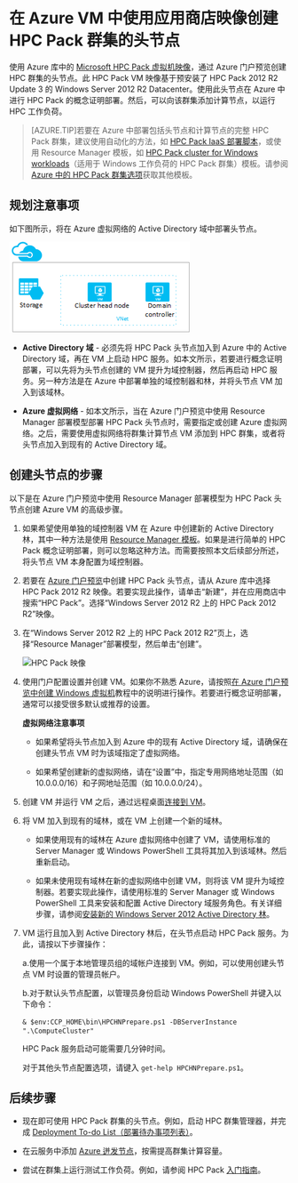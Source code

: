 <properties
 pageTitle="在 Azure VM 中创建 HPC Pack 头节点 | Azure"
 description="了解如何使用 Azure 门户预览和 Resource Manager 部署模型在 Azure VM 中创建 Microsoft HPC Pack 头节点。"
 services="virtual-machines-windows"
 documentationCenter=""
 authors="dlepow"
 manager="timlt"
 editor=""
 tags="azure-resource-manager,hpc-pack"/>
<tags
	ms.service="virtual-machines-windows"
	ms.date="05/19/2016"
	wacn.date="07/11/2016"/>

# 在 Azure VM 中使用应用商店映像创建 HPC Pack 群集的头节点


使用 Azure 库中的 [Microsoft HPC Pack 虚拟机映像](https://azure.microsoft.com/marketplace/partners/microsoft/hpcpack2012r2onwindowsserver2012r2/)，通过 Azure 门户预览创建 HPC 群集的头节点。此 HPC Pack VM 映像基于预安装了 HPC Pack 2012 R2 Update 3 的 Windows Server 2012 R2 Datacenter。使用此头节点在 Azure 中进行 HPC Pack 的概念证明部署。然后，可以向该群集添加计算节点，以运行 HPC 工作负荷。



>[AZURE.TIP]若要在 Azure 中部署包括头节点和计算节点的完整 HPC Pack 群集，建议使用自动化的方法，如 [HPC Pack IaaS 部署脚本](/documentation/articles/virtual-machines-windows-classic-hpcpack-cluster-powershell-script)，或使用 Resource Manager 模板，如 [HPC Pack cluster for Windows workloads](https://azure.microsoft.com/marketplace/partners/microsofthpc/newclusterwindowscn/)（适用于 Windows 工作负荷的 HPC Pack 群集）模板。请参阅 [Azure 中的 HPC Pack 群集选项](/documentation/articles/virtual-machines-windows-hpcpack-cluster-options)获取其他模板。


## 规划注意事项

如下图所示，将在 Azure 虚拟网络的 Active Directory 域中部署头节点。

![HPC Pack 头节点][headnode]

* **Active Directory 域** - 必须先将 HPC Pack 头节点加入到 Azure 中的 Active Directory 域，再在 VM 上启动 HPC 服务。如本文所示，若要进行概念证明部署，可以先将为头节点创建的 VM 提升为域控制器，然后再启动 HPC 服务。另一种方法是在 Azure 中部署单独的域控制器和林，并将头节点 VM 加入到该域林。

* **Azure 虚拟网络** - 如本文所示，当在 Azure 门户预览中使用 Resource Manager 部署模型部署 HPC Pack 头节点时，需要指定或创建 Azure 虚拟网络。之后，需要使用虚拟网络将群集计算节点 VM 添加到 HPC 群集，或者将头节点加入到现有的 Active Directory 域。

    
## 创建头节点的步骤

以下是在 Azure 门户预览中使用 Resource Manager 部署模型为 HPC Pack 头节点创建 Azure VM 的高级步骤。


1. 如果希望使用单独的域控制器 VM 在 Azure 中创建新的 Active Directory 林，其中一种方法是使用 [Resource Manager 模板](https://azure.microsoft.com/documentation/templates/active-directory-new-domain-ha-2-dc/)。如果是进行简单的 HPC Pack 概念证明部署，则可以忽略这种方法。而需要按照本文后续部分所述，将头节点 VM 本身配置为域控制器。
    
2. 若要在 [Azure 门户预览](https://portal.azure.cn)中创建 HPC Pack 头节点，请从 Azure 库中选择 HPC Pack 2012 R2 映像。若要实现此操作，请单击“新建”，并在应用商店中搜索“HPC Pack”。选择“Windows Server 2012 R2 上的 HPC Pack 2012 R2”映像。

3. 在“Windows Server 2012 R2 上的 HPC Pack 2012 R2”页上，选择“Resource Manager”部署模型，然后单击“创建”。

    ![HPC Pack 映像][marketplace]

4. 使用门户配置设置并创建 VM。如果你不熟悉 Azure，请按照[在 Azure 门户预览中创建 Windows 虚拟机](/documentation/articles/virtual-machines-windows-hero-tutorial)教程中的说明进行操作。若要进行概念证明部署，通常可以接受很多默认或推荐的设置。

    **虚拟网络注意事项**

   * 如果希望将头节点加入到 Azure 中的现有 Active Directory 域，请确保在创建头节点 VM 时为该域指定了虚拟网络。
   
   * 如果希望创建新的虚拟网络，请在“设置”中，指定专用网络地址范围（如 10.0.0.0/16）和子网地址范围（如 10.0.0.0/24）。
    
4. 创建 VM 并运行 VM 之后，通过远程桌面[连接到 VM](/documentation/articles/virtual-machines-windows-connect-logon)。 

5. 将 VM 加入到现有的域林，或在 VM 上创建一个新的域林。

    * 如果使用现有的域林在 Azure 虚拟网络中创建了 VM，请使用标准的 Server Manager 或 Windows PowerShell 工具将其加入到该域林。然后重新启动。

    * 如果未使用现有域林在新的虚拟网络中创建 VM，则将该 VM 提升为域控制器。若要实现此操作，请使用标准的 Server Manager 或 Windows PowerShell 工具来安装和配置 Active Directory 域服务角色。有关详细步骤，请参阅[安装新的 Windows Server 2012 Active Directory 林](https://technet.microsoft.com/zh-cn/library/jj574166.aspx)。

5. VM 运行且加入到 Active Directory 林后，在头节点启动 HPC Pack 服务。为此，请按以下步骤操作：

    a.使用一个属于本地管理员组的域帐户连接到 VM。例如，可以使用创建头节点 VM 时设置的管理员帐户。

    b.对于默认头节点配置，以管理员身份启动 Windows PowerShell 并键入以下命令：

    ```
    & $env:CCP_HOME\bin\HPCHNPrepare.ps1 -DBServerInstance ".\ComputeCluster"
    ```

    HPC Pack 服务启动可能需要几分钟时间。

    对于其他头节点配置选项，请键入 `get-help HPCHNPrepare.ps1`。


## 后续步骤

* 现在即可使用 HPC Pack 群集的头节点。例如，启动 HPC 群集管理器，并完成 [Deployment To-do List（部署待办事项列表）](https://technet.microsoft.com/zh-cn/library/jj884141.aspx)。

* 在云服务中添加 [Azure 迸发节点](/documentation/articles/virtual-machines-windows-classic-hpcpack-cluster-node-burst)，按需提高群集计算容量。 

* 尝试在群集上运行测试工作负荷。例如，请参阅 HPC Pack [入门指南](https://technet.microsoft.com/zh-cn/library/jj884144)。

<!--Image references-->
[headnode]: ./media/virtual-machines-windows-hpcpack-cluster-headnode/headnode.png
[marketplace]: ./media/virtual-machines-windows-hpcpack-cluster-headnode/marketplace.png

<!---HONumber=Mooncake_0704_2016-->